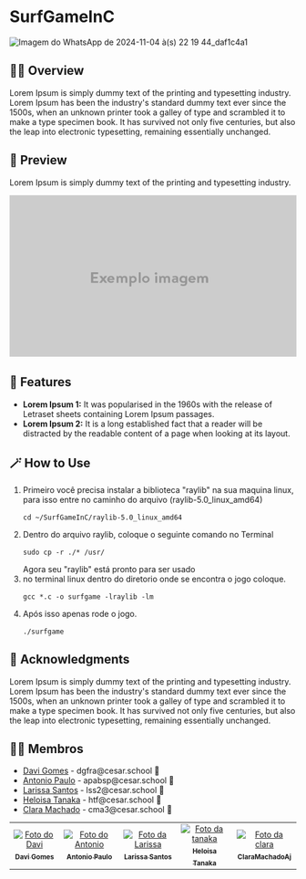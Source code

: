 # SurfGameInC

![Imagem do WhatsApp de 2024-11-04 à(s) 22 19 44_daf1c4a1](https://github.com/user-attachments/assets/989076c7-569e-45c9-97a6-4ec72d2b3569)

## 😶‍🌫️ Overview

Lorem Ipsum is simply dummy text of the printing and typesetting industry. Lorem Ipsum has been the industry's standard dummy text ever since the 1500s, when an unknown printer took a galley of type and scrambled it to make a type specimen book. It has survived not only five centuries, but also the leap into electronic typesetting, remaining essentially unchanged.

## 👀 Preview
Lorem Ipsum is simply dummy text of the printing and typesetting industry.

<div id="top" align="center">
    <a href="https://github.com/Thomazrlima/MyAnimeList-Theme#readme">
        <img src="https://raw.githubusercontent.com/iuricode/readme-template/main/repositorio/imagem.png" width="700">
    </a>
</div>

## 🚀 Features

- **Lorem Ipsum 1:** It was popularised in the 1960s with the release of Letraset sheets containing Lorem Ipsum passages.
- **Lorem Ipsum 2:** It is a long established fact that a reader will be distracted by the readable content of a page when looking at its layout.

## 🪄 How to Use


1. Primeiro você precisa instalar a biblioteca "raylib" na sua maquina linux, para isso entre no caminho do arquivo (raylib-5.0_linux_amd64)
   ```
   cd ~/SurfGameInC/raylib-5.0_linux_amd64
   ```
2. Dentro do arquivo raylib, coloque o seguinte comando no Terminal
   ```
   sudo cp -r ./* /usr/
   ```
   Agora seu "raylib" está pronto para ser usado
3. no terminal linux dentro do diretorio onde se encontra o jogo coloque.
   ```
   gcc *.c -o surfgame -lraylib -lm
   ```
4. Após isso apenas rode o jogo.
   ```
   ./surfgame
   ```


## 💞 Acknowledgments

Lorem Ipsum is simply dummy text of the printing and typesetting industry. Lorem Ipsum has been the industry's standard dummy text ever since the 1500s, when an unknown printer took a galley of type and scrambled it to make a type specimen book. It has survived not only five centuries, but also the leap into electronic typesetting, remaining essentially unchanged.

## 👩‍💻 Membros

<ul>
  <li>
    <a href="https://github.com/daviruy61">Davi Gomes</a> -
    dgfra@cesar.school 📩
  </li>
  <li>
    <a href="https://github.com/apabsp">Antonio Paulo</a> -
    apabsp@cesar.school 📩
  </li>
  <li>
    <a href="https://github.com/lariisantos">Larissa Santos</a> -
    lss2@cesar.school 📩
  </li>
  <li>
    <a href="https://github.com/helotanaka">Heloisa Tanaka</a> -
    htf@cesar.school 📩
  </li>
  <li>
    <a href="https://github.com/ClaraMachadoAj">Clara Machado</a> -
    cma3@cesar.school 📩
  </li>
</ul>

<table>
  <tr>
    <td align="center">
      <a href="https://github.com/daviruy61">
        <img src="https://avatars3.githubusercontent.com/daviruy61" width="100px;" alt="Foto do Davi"/><br>
        <sub>
          <b>Davi Gomes</b>
        </sub>
      </a>
    </td>
    <td align="center">
      <a href="https://github.com/apabsp">
        <img src="https://avatars.githubusercontent.com/apabsp" width="100px;" alt="Foto do Antonio"/><br>
        <sub>
          <b>Antonio Paulo</b>
        </sub>
      </a>
    </td>
    <td align="center">
      <a href="https://github.com/lariisantos">
        <img src="https://avatars.githubusercontent.com/lariisantos" width="100px;" alt="Foto da Larissa"/><br>
        <sub>
          <b>Larissa Santos</b>
        </sub>
      </a>
    </td>
    <td align="center">
      <a href="https://github.com/helotanaka">
        <img src="https://avatars.githubusercontent.com/helotanaka" width="100px;" alt="Foto da tanaka"/><br>
        <sub>
          <b>Heloisa Tanaka</b>
        </sub>
      </a>
    </td>
    <td align="center">
      <a href="https://github.com/ClaraMachadoAj">
        <img src="https://avatars.githubusercontent.com/ClaraMachadoAj" width="100px;" alt="Foto da clara"/><br>
        <sub>
          <b>ClaraMachadoAj</b>
        </sub>
      </a>
    </td>
  </tr>
</table>
